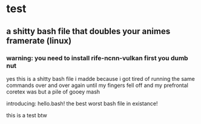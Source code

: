 # test
## a shitty bash file that doubles your animes framerate (linux)

### warning: you need to install rife-ncnn-vulkan first you dumb nut

yes this is a shitty bash file i madde because i got tired of running the same commands over and over again 
until my fingers fell off and my prefrontal coretex was but a pile of gooey mash

introducing: hello.bash! the best worst bash file in existance!

this is a test btw
